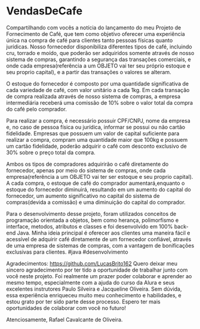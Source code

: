 # VendasDeCafe

Compartilhando com vocês a notícia do lançamento do meu Projeto de Fornecimento de Café, que tem como objetivo oferecer uma experiência única na compra de café para clientes tanto pessoas físicas quanto jurídicas. Nosso fornecedor disponibiliza diferentes tipos de café, incluindo cru, torrado e moído, que poderão ser adquiridos somente através de nosso sistema de compras, garantindo a segurança das transações comerciais, e onde cada empresa(referência a um OBJETO vai ter seu próprio estoque e seu proprio capital), e  a partir das transações o valores se alteram.

O estoque do fornecedor é composto por uma quantidade significativa de cada variedade de café, com valor unitário a cada 1kg. Em cada transação de compra realizada através de nosso sistema de compras, a empresa intermediária receberá uma comissão de 10% sobre o valor total da compra do café pelo comprador.

Para realizar a compra, é necessário possuir CPF/CNPJ, nome da empresa e, no caso de pessoa física ou jurídica, informar se possui ou não cartão fidelidade. Empresas que possuem um valor de capital suficiente para realizar a compra, compram uma quantidade maior que 100kg e possuem um cartão fidelidade, poderão adquirir o café com desconto exclusivo de 30% sobre o preço total da compra.

Ambos os tipos de compradores adquirirão o café diretamente do fornecedor, apenas por meio do sistema de compras, onde cada empresa(referência a um OBJETO vai ter ser estoque e seu proprio capital). A cada compra, o estoque de café do comprador aumentará,enquanto o estoque do fornecedor diminuirá, resultando em um aumento do capital do fornecedor, um aumento significativo no capital do sistema de compras(devida a comissão) e uma diminuição do capital do comprador.

Para o desenvolvimento desse projeto, foram utilizados conceitos de programação orientada a objetos, bem como herança, polimorfismo e interface, metodos, atributos e classes e foi desenvolvido em 100% back-end Java. Minha ideia principal é oferecer aos clientes uma maneira fácil e acessível de adquirir café diretamente de um fornecedor confiável, através de uma empresa de sistemas de compras, com a vantagem de bonificações exclusivas para clientes. #java #desenvolvimento 

Agradecimentos:
https://github.com/LucasBrito162
Quero deixar meu sincero agradecimento por ter tido a oportunidade de trabalhar junto com você neste projeto. Foi realmente um prazer poder colaborar e aprender ao mesmo tempo, especialmente com a ajuda do curso da Alura e seus excelentes instrutores Paulo Silveira e Jacqueline Oliveira. Sem dúvida, essa experiência enriqueceu muito meu conhecimento e habilidades, e estou grato por ter sido parte desse processo. Espero ter mais oportunidades de colaborar com você no futuro! 

Atenciosamente, Rafael Cavalcante de Oliveira.
